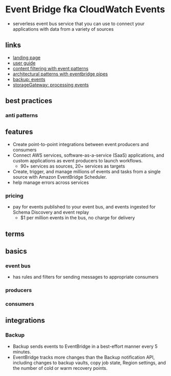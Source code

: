 # Event Bridge fka CloudWatch Events

- serverless event bus service that you can use to connect your applications with data from a variety of sources

## links

- [landing page](https://aws.amazon.com/eventbridge/?did=ap_card&trk=ap_card)
- [user guide](https://docs.aws.amazon.com/eventbridge/latest/userguide/eb-what-is.html)
- [content filtering with event patterns](https://docs.aws.amazon.com/eventbridge/latest/userguide/content-filtering-with-event-patterns.html)
- [architectural patterns with eventbridge pipes](https://aws.amazon.com/blogs/compute/implementing-architectural-patterns-with-amazon-eventbridge-pipes/)
- [backup: events](https://docs.aws.amazon.com/aws-backup/latest/devguide/eventbridge.html)
- [storageGateway: processing events](https://aws.amazon.com/blogs/storage/processing-file-upload-notifications-from-aws-storage-gateway-on-amazon-s3/)

## best practices

### anti patterns

## features

- Create point-to-point integrations between event producers and consumers
- Connect AWS services, software-as-a-service (SaaS) applications, and custom applications as event producers to launch workflows.
  - 90+ services as sources, 20+ services as targets
- Create, trigger, and manage millions of events and tasks from a single source with Amazon EventBridge Scheduler.
- help manage errors across services

### pricing

- pay for events published to your event bus, and events ingested for Schema Discovery and event replay
  - $1 per million events in the bus, no charge for delivery

## terms

## basics

### event bus

- has rules and filters for sending messages to appropriate consumers

### producers

### consumers

## integrations

### Backup

- Backup sends events to EventBridge in a best-effort manner every 5 minutes.
- EventBridge tracks more changes than the Backup notification API, including changes to backup vaults, copy job state, Region settings, and the number of cold or warm recovery points.
